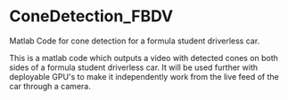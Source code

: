 # ConeDetection_FBDV
Matlab Code for cone detection for a formula student driverless car.

This is a matlab code which outputs a video with detected cones on both sides of a formula student driverless car. It will be used further with deployable GPU's to make it independently work from the live feed of the car through a camera.
